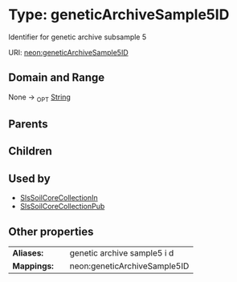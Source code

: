 
# Type: geneticArchiveSample5ID


Identifier for genetic archive subsample 5

URI: [neon:geneticArchiveSample5ID](https://data.neonscience.org/geneticArchiveSample5ID)


## Domain and Range

None ->  <sub>OPT</sub> [String](types/String.md)

## Parents


## Children


## Used by

 * [SlsSoilCoreCollectionIn](SlsSoilCoreCollectionIn.md)
 * [SlsSoilCoreCollectionPub](SlsSoilCoreCollectionPub.md)

## Other properties

|  |  |  |
| --- | --- | --- |
| **Aliases:** | | genetic archive sample5 i d |
| **Mappings:** | | neon:geneticArchiveSample5ID |

